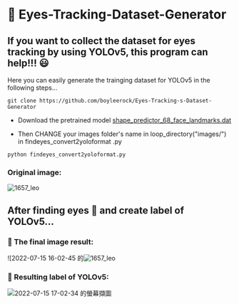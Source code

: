 # :eyes: Eyes-Tracking-Dataset-Generator

## If you want to collect the dataset for eyes tracking by using YOLOv5, this program can help!!! :smiley:

Here you can easily generate the trainging  dataset for YOLOv5 in the following steps...

<pre><code>git clone https://github.com/boyleerock/Eyes-Tracking-s-Dataset-Generator</code></pre>

- Download the pretrained model [shape_predictor_68_face_landmarks.dat](https://github.com/tzutalin/dlib-android/blob/master/data/shape_predictor_68_face_landmarks.dat)

- Then CHANGE your images folder's name in loop_directory("images/") in findeyes_convert2yoloformat .py

<pre><code>python findeyes_convert2yoloformat.py</code></pre>




### Original image:

![1657_leo](https://user-images.githubusercontent.com/61671531/179191177-6cb7da80-4ee4-44d1-a8ad-52366dae0933.jpg)




## After finding eyes :eyes: and create label of YOLOv5...
### :star2: The final image result:

![2022-07-15 16-02-45 的![1657_leo](https://user-images.githubusercontent.com/61671531/179191131-04c314bc-444a-4f6f-a21f-d649e10ff147.jpg)

### :star2: Resulting label of YOLOv5:

![2022-07-15 17-02-34 的螢幕擷圖](https://user-images.githubusercontent.com/61671531/179191421-8a83be1b-1252-4ff8-8c89-7a73ebe11817.png)
